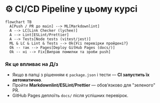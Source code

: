 # ⚙️ CI/CD Pipeline у цьому курсі

```mermaid
flowchart TB
  A[Push / PR до main] --> ML[Markdownlint]
  A --> LC[Link Checker (lychee)]
  A --> Lint[ESLint/Prettier]
  A --> Tests[Node tests (vitest/jest)]
  ML & LC & Lint & Tests --> Ok{Усі перевірки пройдені?}
  Ok -- так --> Pages[Deploy GitHub Pages (docs/)]
  Ok -- ні --> Fix[Виправ помилки та зроби push]
```

### Як це впливає на Д/з
- Якщо в папці з рішенням є `package.json` і тести — **CI запустить їх автоматично**.
- Пройти **Markdownlint/ESLint/Prettier** — обовʼязково для "зеленого" PR.
- GitHub Pages деплоїть `docs/` після успішних перевірок.

<!-- Mermaid JS -->
<script src="https://cdn.jsdelivr.net/npm/mermaid@10/dist/mermaid.min.js"></script>
<script>
  // автоініціалізація для ```mermaid``` та <div class="mermaid">...</div>
  mermaid.initialize({
    startOnLoad: true,
    securityLevel: 'loose',   // дозволяє посилання в діаграмах
    theme: (window.matchMedia && window.matchMedia('(prefers-color-scheme: dark)').matches) ? 'dark' : 'default'
  });
</script>
